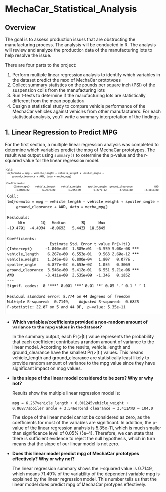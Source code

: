 # MechaCar_Statistical_Analysis

## Overview

The goal is to assess production issues that are obstructing the manufacturing process. The analysis will be conducted in R. The analysis will review and analyze the production data of the manufacturing lots to help resolve the issue.

There are four parts to the project:

1.	Perform multiple linear regression analysis to identify which variables in the dataset predict the mpg of MechaCar prototypes
2.	Collect summary statistics on the pounds per square inch (PSI) of the suspension coils from the manufacturing lots
3.	Run t-tests to determine if the manufacturing lots are statistically different from the mean population
4.	Design a statistical study to compare vehicle performance of the MechaCar vehicles against vehicles from other manufacturers. For each statistical analysis, you'll write a summary interpretation of the findings.

## 1. Linear Regression to Predict MPG

For the first section, a multiple linear regression analysis was completed to determine which variables predict the mpg of MechaCar prototypes. The result was output using ```summary()``` to determine the p-value and the r-squared value for the linear regression model.

<img width="771" alt="Deliveralbe 1 lm" src="https://github.com/nfujikad/MechaCar_Statistical_Analysis/blob/main/Resources/deliverable_1.png">

<img width="771" alt="Deliverable 1 lm summary" src="https://github.com/nfujikad/MechaCar_Statistical_Analysis/blob/main/Resources/deliverable_1_1.png">

- **Which variables/coefficients provided a non-random amount of variance to the mpg values in the dataset?**

   In the summary output, each Pr(>|t|) value represents the probability that each coefficient contributes a random amount of variance to the linear model. According to the results, vehicle_length and ground_clearance have the smallest Pr(>|t|) values. This means vehicle_length and ground_clearance are statistically least likely to provide random amount of variance to the mpg value since they have significant impact on mpg values.

- **Is the slope of the linear model considered to be zero? Why or why not?**

   Results show the multiple linear regression model is:

    ```mpg = 6.267vehicle_length + 0.001245vehicle_weight + 0.06877spoiler_angle + 3.546ground_clearance – 3.411AWD – 104.0```

  The slope of the linear model cannot be considered as zero, as the coefficients for most of the variables are significant. In addition, the p-value of the linear regression analysis is 5.35e-11, which is much smaller than significance level of 0.05% (5e-4). Therefore, we can state that there is sufficient evidence to reject the null hypothesis, which in turn means that the slope of our linear model is not zero. 

- **Does this linear model predict mpg of MechaCar prototypes effectively? Why or why not?**

    The linear regression summary shows the r-squared value is 0.7149, which means 71.49% of the variability of the dependent variable mpg is explained by the linear regression model. This number tells us that the linear model does predict mpg of MechaCar protypes effectively.